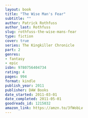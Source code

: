 ```yaml
---
layout: book
title: "The Wise Man's Fear"
subtitle: ""
author: Patrick Rothfuss
author_last: Rothfuss
slug: rothfuss-the-wise-mans-fear
type: fiction
cover: true
series: The Kingkiller Chronicle
part: 2
genres:
- fantasy
- epic
isbn: 9780756404734
rating: 4
pages: 994
format: kindle
publish_year: 2011
publisher: DAW Books
date_started: 2011-03-01
date_completed: 2011-05-01
goodreads_id: 1215032
amazon_link: https://amzn.to/3fWobLv
---
```


